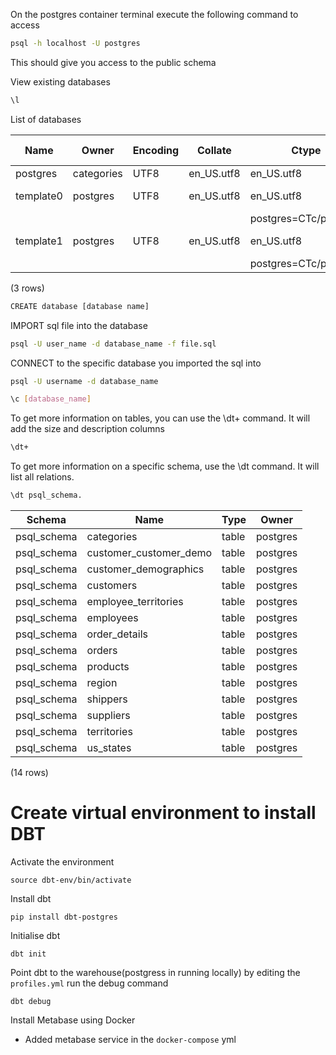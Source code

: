 On the postgres container terminal execute the following command to access

```bash
psql -h localhost -U postgres
```

This should give you access to the public schema

View existing databases

```bash
\l
```

List of databases

| Name      | Owner      | Encoding | Collate    | Ctype                 | Access privileges      |
| --------- | ---------- | -------- | ---------- | --------------------- | ---------------------- |
| postgres  | categories | UTF8     | en_US.utf8 | en_US.utf8            |                        |
| template0 | postgres   | UTF8     | en_US.utf8 | en_US.utf8            | =c/postgres          + |
|           |            |          |            | postgres=CTc/postgres |                        |
| template1 | postgres   | UTF8     | en_US.utf8 | en_US.utf8            | =c/postgres          + |
|           |            |          |            | postgres=CTc/postgres |                        |

(3 rows)

```bash
CREATE database [database name]
```

IMPORT sql file into the database

```bash
psql -U user_name -d database_name -f file.sql
```

CONNECT to the specific database you imported the sql into

```bash
psql -U username -d database_name
```

```bash
\c [database_name]
```

To get more information on tables, you can use the \dt+ command. It will add the size and description columns

```bash
\dt+
```

To get more information on a specific schema, use the  \dt command. It will list all relations.

```bash
\dt psql_schema.
```

| Schema      | Name                   | Type  | Owner    |
| ----------- | ---------------------- | ----- | -------- |
| psql_schema | categories             | table | postgres |
| psql_schema | customer_customer_demo | table | postgres |
| psql_schema | customer_demographics  | table | postgres |
| psql_schema | customers              | table | postgres |
| psql_schema | employee_territories   | table | postgres |
| psql_schema | employees              | table | postgres |
| psql_schema | order_details          | table | postgres |
| psql_schema | orders                 | table | postgres |
| psql_schema | products               | table | postgres |
| psql_schema | region                 | table | postgres |
| psql_schema | shippers               | table | postgres |
| psql_schema | suppliers              | table | postgres |
| psql_schema | territories            | table | postgres |
| psql_schema | us_states              | table | postgres |

(14 rows)

# Create virtual environment to install DBT

Activate the environment

```
source dbt-env/bin/activate
```

Install dbt

`pip install dbt-postgres`

Initialise dbt

`dbt init`

Point dbt to the warehouse(postgress in running locally) by editing the `profiles.yml` run the debug command

`dbt debug`

Install Metabase using Docker

* Added metabase service in the `docker-compose` yml
